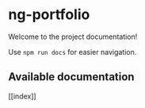 # ng-portfolio

Welcome to the project documentation!

Use `npm run docs` for easier navigation.

## Available documentation

[[index]]

